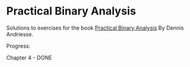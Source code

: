 # Practical Binary Analysis
Solutions to exercises for the book [Practical Binary Analysis](https://practicalbinaryanalysis.com/) By Dennis Andriesse.

Progress:

Chapter 4 - DONE